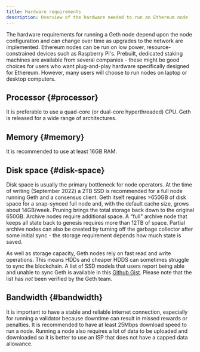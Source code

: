 ```yaml
---
title: Hardware requirements
description: Overview of the hardware needed to run an Ethereum node
---
```


The hardware requirements for running a Geth node depend upon the node configuration and can change over time as upgrades to the network are implemented. Ethereum nodes can be run on low power, resource-constrained devices such as Raspberry Pi's. Prebuilt, dedicated staking machines are available from several companies - these might be good choices for users who want plug-and-play hardware specifically designed for Ethereum. However, many users will choose to run nodes on laptop or desktop computers.

## Processor {#processor}

It is preferable to use a quad-core (or dual-core hyperthreaded) CPU. Geth is released for a wide range of architectures.

## Memory {#memory}

It is recommended to use at least 16GB RAM.

## Disk space {#disk-space}

Disk space is usually the primary bottleneck for node operators. At the time of writing (September 2022) a 2TB SSD is recommended for a full node running Geth and a consensus client. Geth itself requires >650GB of disk space for a snap-synced full node and, with the default cache size, grows about 14GB/week. Pruning brings the total storage back down to the original 650GB.
Archive nodes require additional space. A "full" archive node that keeps all state back to genesis requires more than 12TB of space. Partial archive nodes can also be created by turning off the garbage collector after some initial sync - the storage requirement depends how much state is saved.

As well as storage capacity, Geth nodes rely on fast read and write operations. This means HDDs and cheaper HDDS can sometimes struggle to sync the blockchain. A list of SSD models that users report being able and unable to sync Geth is available in this [Github Gist](https://gist.github.com/yorickdowne/f3a3e79a573bf35767cd002cc977b038). Please note that the list has _not_ been verified by the Geth team.

## Bandwidth {#bandwidth}

It is important to have a stable and reliable internet connection, especially for running a validator because downtime can result in missed rewards or penalties. It is recommended to have at least 25Mbps download speed to run a node. Running a node also requires a lot of data to be uploaded and downloaded so it is better to use an ISP that does not have a capped data allowance.
